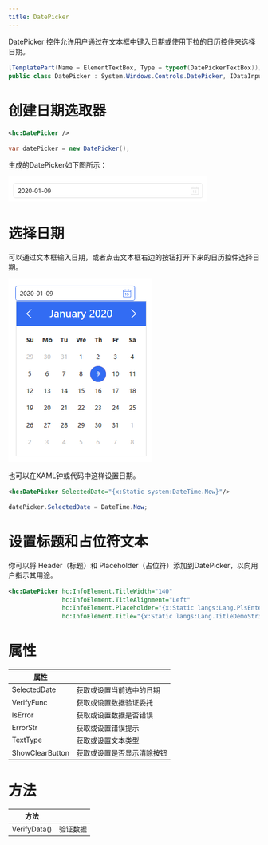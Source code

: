 ```yaml
---
title: DatePicker
---
```


DatePicker 控件允许用户通过在文本框中键入日期或使用下拉的日历控件来选择日期。

``` CS
[TemplatePart(Name = ElementTextBox, Type = typeof(DatePickerTextBox))]
public class DatePicker : System.Windows.Controls.DatePicker, IDataInput
```

# 创建日期选取器

``` XML
<hc:DatePicker />
```

``` CS
var datePicker = new DatePicker();
```

生成的DatePicker如下图所示：

![DatePicker](https://raw.githubusercontent.com/DinoChan/HandyOrgResource/master/HandyControl/Doc/extend_controls/DatePicker_1.png)



# 选择日期

可以通过文本框输入日期，或者点击文本框右边的按钮打开下来的日历控件选择日期。

![DatePicker](https://raw.githubusercontent.com/DinoChan/HandyOrgResource/master/HandyControl/Doc/extend_controls/DatePicker_2.png)

也可以在XAML钟或代码中这样设置日期。

``` XML
<hc:DatePicker SelectedDate="{x:Static system:DateTime.Now}"/>
```

``` CS
datePicker.SelectedDate = DateTime.Now;
```

# 设置标题和占位符文本

你可以将 Header（标题）和 Placeholder（占位符）添加到DatePicker，以向用户指示其用途。

``` XML
<hc:DatePicker hc:InfoElement.TitleWidth="140"
               hc:InfoElement.TitleAlignment="Left"
               hc:InfoElement.Placeholder="{x:Static langs:Lang.PlsEnterContent}"
               hc:InfoElement.Title="{x:Static langs:Lang.TitleDemoStr3}" />
```




# 属性

| 属性             |                |
| ---------------- | ------------------ |
| SelectedDate      | 获取或设置当前选中的日期 |
| VerifyFunc        | 获取或设置数据验证委托           |
| IsError           | 获取或设置数据是否错误           |
| ErrorStr    | 获取或设置错误提示           |
| TextType | 获取或设置文本类型       |
| ShowClearButton | 获取或设置是否显示清除按钮       |

# 方法

| 方法             |                |
| ---------------- | ------------------ |
| VerifyData()      | 验证数据 |

